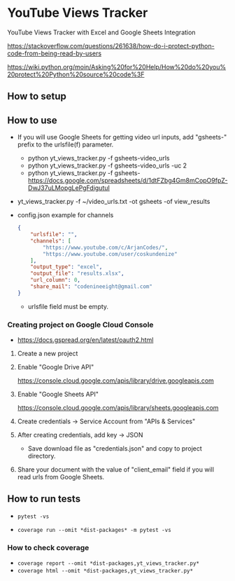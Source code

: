 YouTube Views Tracker
=====================

YouTube Views Tracker with Excel and Google Sheets Integration


https://stackoverflow.com/questions/261638/how-do-i-protect-python-code-from-being-read-by-users

https://wiki.python.org/moin/Asking%20for%20Help/How%20do%20you%20protect%20Python%20source%20code%3F

## How to setup




## How to use

* If you will use Google Sheets for getting video url inputs, add "gsheets-" prefix to the urlsfile(f) parameter.

    * python yt_views_tracker.py -f gsheets-video_urls
    * python yt_views_tracker.py -f gsheets-video_urls -uc 2
    * python yt_views_tracker.py -f gsheets-https://docs.google.com/spreadsheets/d/1dtFZbg4Gm8mCopO9fpZ-DwJ37uLMopgLePgFdigutuI

* yt_views_tracker.py -f ~/video_urls.txt -ot gsheets -of view_results

* config.json example for channels

    ```json
    {
        "urlsfile": "",
        "channels": [
            "https://www.youtube.com/c/ArjanCodes/",
            "https://www.youtube.com/user/coskundenize"
        ],
        "output_type": "excel",
        "output_file": "results.xlsx",
        "url_column": 0,
        "share_mail": "codenineeight@gmail.com"
    }
    ```

    * urlsfile field must be empty.


### Creating project on Google Cloud Console

* https://docs.gspread.org/en/latest/oauth2.html

1. Create a new project

2. Enable "Google Drive API"

    https://console.cloud.google.com/apis/library/drive.googleapis.com

3. Enable "Google Sheets API"

    https://console.cloud.google.com/apis/library/sheets.googleapis.com

4. Create credentials -> Service Account from "APIs & Services"

5. After creating credentials, add key -> JSON

    * Save download file as "credentials.json" and copy to project directory.

6. Share your document with the value of "client_email" field if you will read urls from Google Sheets.


## How to run tests

* `pytest -vs`

* `coverage run --omit *dist-packages* -m pytest -vs`


### How to check coverage

* `coverage report --omit *dist-packages,yt_views_tracker.py*`
* `coverage html --omit *dist-packages,yt_views_tracker.py*`
